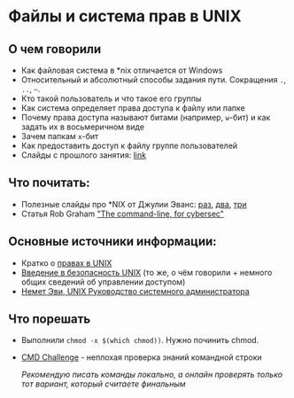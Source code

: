 # Файлы и система прав в UNIX

## О чем говорили
- Как файловая система в *nix отличается от Windows
- Относительный и абсолютный способы задания пути. Сокращения `.`, `..`, `~`.
- Кто такой пользователь и что такое его группы
- Как система определяет права доступа к файлу или папке
- Почему права доступа называют битами (например, `w`-бит) и как задать их в восьмеричном виде
- Зачем папкам `x`-бит
- Как предоставить доступ к файлу группе пользователей
- Слайды с прошлого занятия: [link](https://docs.google.com/presentation/d/1T_fSrTUDFWJAMr76i9fYLMFI-zmE0djbd0rei8ZlNcg/edit?usp=sharing)

## Что почитать:
- Полезные слайды про *NIX от Джулии Эванс: [раз](https://habrahabr.ru/company/first/blog/315754/), [два](https://habrahabr.ru/company/first/blog/318646/), [три](https://habrahabr.ru/company/first/blog/320186/)
- Статья Rob Graham ["The command-line, for cybersec"](http://blog.erratasec.com/2017/01/the-command-line-for-cybersec.html#.WJBeSBt95hG)

## Основные источники информации:
- Кратко о [правах в UNIX](http://help.ubuntu.ru/wiki/%D1%81%D1%82%D0%B0%D0%BD%D0%B4%D0%B0%D1%80%D1%82%D0%BD%D1%8B%D0%B5_%D0%BF%D1%80%D0%B0%D0%B2%D0%B0_unix)
- [Введение в безопасность UNIX](http://heap.altlinux.org/tmp/unix_base/ch02s02.html) (то же, о чём говорили + немного общих сведений об управлении доступом)
- [Немет Эви, UNIX Руководство системного администратора](https://www.ozon.ru/context/detail/id/7607778/)

## Что порешать
- Выполнили `chmod -x $(which chmod))`. Нужно починить chmod.
- [CMD Challenge](https://cmdchallenge.com/) - неплохая проверка знаний командной строки

   _Рекомендую писать команды локально, а онлайн проверять только тот вариант, который считаете финальным_
